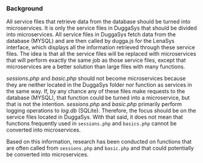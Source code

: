 ### Background 
All service files that retrieve data from the database should be turned into microservices. It is only the service files in DuggaSys that should be divided into microservices. All service files in DuggaSys fetch data from the database (MYSQL) and are then called by dugga.js for the LenaSys interface, which displays all the information retrieved through these service files. The idea is that all the service files will be replaced with microservices that will perform exactly the same job as those service files, except that microservices are a better solution than large files with many functions.

_sessions.php_ and _basic.php_ should not become microservices because they are neither located in the DuggaSys folder nor function as services in the same way. If, by any chance any of these files make requests to the database (MYSQL), that function could be turned into a microservice, but that is not the intention. _sessions.php_ and _basic.php_ primarily perform logging operations to _log.db_ (SQLite). Therefore, the focus should be on the service files located in DuggaSys. With that said, it does not mean that functions frequently used in `sessions.php` and `basics.php` cannot be converted into microservices.

Based on this information, research has been conducted on functions that are often called from `sessions.php` and `basic.php` and that could potentially be converted into microservices.

